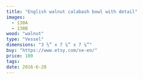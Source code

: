 ```yaml
---
title: "English walnut calabash bowl with detail"
images:
  - 130A
  - 130B
wood: "walnut"
type: "Vessel"
dimensions: "3 ½” x 7 ¼” x 7 ¼”"
buy: "https://www.etsy.com/se-en/"
price: 100
tags:
date: 2016-6-20
---
```


